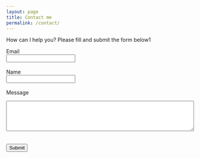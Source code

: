 ```yaml
---
layout: page
title: Contact me
permalink: /contact/
---
```


How can I help you? Please fill and submit the form below1

<form accept-charset="UTF-8" action="https://formkeep.com/f/51c69791334a" method="POST">

<label for="email">Email</label><br> 
<input type="email" name="email" required/><br>
<br>
<label for="name">Name</label><br>
<input type="text" name="name"/><br>
<br>
<label for="message">Message</label><br>
<textarea name="message" rows="5" cols="60"></textarea><br>
<br>
<input type="hidden" name="utf8" value="✓"/><br>
<input type="submit" value="Submit"/>

</form>
